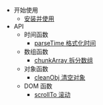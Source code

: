 - 开始使用
  - [安装并使用](install.md)
- API
  - 时间函数
    - [parseTime 格式化时间](date/parseTime.md)
  - 数组函数
    - [chunkArray 拆分数组](array/chunkArray.md)
  - 对象函数
    - [cleanObj 清空对象](object/cleanObj.md)
  - DOM 函数
    - [scrollTo 滚动](dom/scrollTo.md)